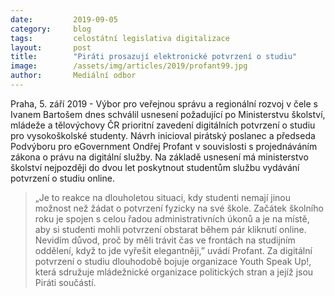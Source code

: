 ```yaml
---
date:         2019-09-05
category:     blog
tags:         celostátní legislativa digitalizace
layout:       post
title:        "Piráti prosazují elektronické potvrzení o studiu"
image:        /assets/img/articles/2019/profant99.jpg
author:       Mediální odbor
---
```


Praha, 5. září 2019 - Výbor pro veřejnou správu a regionální rozvoj v čele s Ivanem Bartošem dnes schválil usnesení požadující po Ministerstvu školství, mládeže a tělovýchovy ČR prioritní zavedení digitálních potvrzení o studiu pro vysokoškolské studenty. Návrh inicioval pirátský poslanec a předseda Podvýboru pro eGovernment Ondřej Profant v souvislosti s projednáváním zákona o právu na digitální služby. Na základě usnesení má ministerstvo školství nejpozději do dvou let poskytnout studentům službu vydávání potvrzení o studiu online. 

> „Je to reakce na dlouholetou situaci, kdy studenti nemají jinou možnost než žádat o potvrzení fyzicky na své škole. Začátek školního roku je spojen s celou řadou administrativních úkonů a je na místě, aby si studenti mohli potvrzení obstarat během pár kliknutí online. Nevidím důvod, proč by měli trávit čas ve frontách na studijním oddělení, když to jde vyřešit elegantněji,” uvádí Profant. Za digitální potvrzení o studiu dlouhodobě bojuje organizace Youth Speak Up!, která sdružuje mládežnické organizace politických stran a jejíž jsou Piráti součástí.
